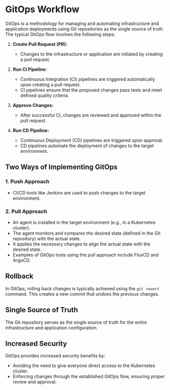 
# GitOps Workflow

GitOps is a methodology for managing and automating infrastructure and application deployments using Git repositories as the single source of truth. The typical GitOps flow involves the following steps:

1. **Create Pull Request (PR):**
   - Changes to the infrastructure or application are initiated by creating a pull request.

2. **Run CI Pipeline:**
   - Continuous Integration (CI) pipelines are triggered automatically upon creating a pull request.
   - CI pipelines ensure that the proposed changes pass tests and meet defined quality criteria.

3. **Approve Changes:**
   - After successful CI, changes are reviewed and approved within the pull request.

4. **Run CD Pipeline:**
   - Continuous Deployment (CD) pipelines are triggered upon approval.
   - CD pipelines automate the deployment of changes to the target environment.

## Two Ways of Implementing GitOps

### 1. Push Approach
   - CI/CD tools like Jenkins are used to push changes to the target environment.

### 2. Pull Approach
   - An agent is installed in the target environment (e.g., in a Kubernetes cluster).
   - The agent monitors and compares the desired state (defined in the Git repository) with the actual state.
   - It applies the necessary changes to align the actual state with the desired state.
   - Examples of GitOps tools using the pull approach include FluxCD and ArgoCD.

## Rollback

In GitOps, rolling back changes is typically achieved using the `git revert` command. This creates a new commit that undoes the previous changes.

## Single Source of Truth

The Git repository serves as the single source of truth for the entire infrastructure and application configuration.

## Increased Security

GitOps provides increased security benefits by:
   - Avoiding the need to give everyone direct access to the Kubernetes cluster.
   - Enforcing changes through the established GitOps flow, ensuring proper review and approval.
